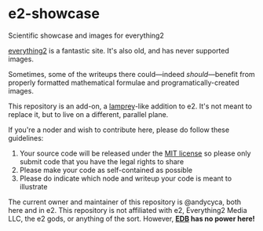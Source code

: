 # e2-showcase

Scientific showcase and images for everything2

[everything2] is a fantastic site. It's also old, and has never
supported images.

Sometimes, some of the writeups there could&mdash;indeed *should*&mdash;benefit
from properly formatted mathematical formulae and
programatically-created images.

This repository is an add-on, a [lamprey]-like addition to e2. It's not
meant to replace it, but to live on a different, parallel plane.

If you're a noder and wish to contribute here, please do follow these
guidelines:

1.  Your source code will be released under the [MIT license] so please
    only submit code that you have the legal rights to share
2.  Please make your code as self-contained as possible
3.  Please do indicate which node and writeup your code is meant to
    illustrate

The current owner and maintainer of this repository is @andycyca, both
here and in e2. This repository is not affiliated with e2, Everything2
Media LLC, the e2 gods, or anything of the sort. However, **[EDB] has no
power here!**

  [everything2]: https://everything2.com
  [lamprey]: https://en.wikipedia.org/wiki/Lamprey
  [MIT license]: https://github.com/andycyca/e2-showcase/blob/main/LICENSE
  [EDB]: https://everything2.com/user/EDB
